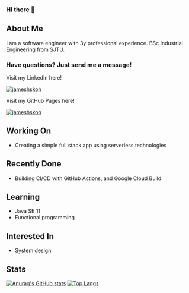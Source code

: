<!--
**jameshskoh/jameshskoh** is a ✨ _special_ ✨ repository because its `README.md` (this file) appears on your GitHub profile.

Here are some ideas to get you started:

- 🔭 I’m currently working on ...
- 🌱 I’m currently learning ...
- 👯 I’m looking to collaborate on ...
- 🤔 I’m looking for help with ...
- 💬 Ask me about ...
- 📫 How to reach me: ...
- 😄 Pronouns: ...
- ⚡ Fun fact: ...
-->

### Hi there 👋

## About Me

I am a software engineer with 3y professional experience. BSc Industrial Engineering from SJTU.



### Have questions? Just send me a message!

Visit my LinkedIn here!

[![jameshskoh](https://img.shields.io/badge/LinkedIn-0077B5?style=for-the-badge&logo=linkedin&logoColor=white)](https://www.linkedin.com/in/jameshskoh)

Visit my GitHub Pages here!

[![jameshskoh](https://img.shields.io/badge/GitHub%20Pages-222222?style=for-the-badge&logo=GitHub%20Pages&logoColor=white)](https://jameshskoh.github.io)

## Working On

* Creating a simple full stack app using serverless technologies



## Recently Done

* Building CI/CD with GitHub Actions, and Google Cloud Build



## Learning

* Java SE 11
* Functional programming



## Interested In

* System design



## Stats

[![Anurag's GitHub stats](https://github-readme-stats.vercel.app/api?username=jameshskoh)](https://github.com/anuraghazra/github-readme-stats)
[![Top Langs](https://github-readme-stats.vercel.app/api/top-langs/?username=jameshskoh)](https://github.com/anuraghazra/github-readme-stats)



<!-- ![visitor badge](https://visitor-badge.glitch.me/badge?page_id=jwenjian.visitor-badge) -->
